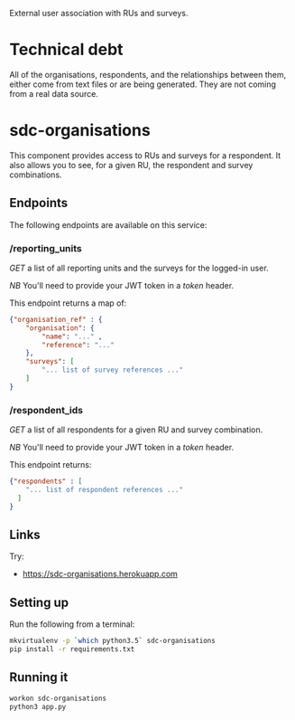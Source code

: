
External user association with RUs and surveys.

# Technical debt

All of the organisations, respondents, and the relationships between them, either come from text files or are being
generated. They are not coming from a real data source.

# sdc-organisations

This component provides access to RUs and surveys for a respondent. It also allows you to see, for a given RU, the respondent and survey combinations.

## Endpoints

The following endpoints are available on this service:

### /reporting_units

*GET* a list of all reporting units and the surveys for the logged-in user.

*NB* You'll need to provide your JWT token in a *token* header.

This endpoint returns a map of: 

```json
{"organisation_ref" : {
    "organisation": {
        "name": "..." , 
        "reference": "..." 
    }, 
    "surveys": [ 
        "... list of survey references ..."
    ]
}
```

### /respondent_ids

*GET* a list of all respondents for a given RU and survey combination.

*NB* You'll need to provide your JWT token in a *token* header.

This endpoint returns:

```json
{"respondents" : [ 
    "... list of respondent references ..."
  ]
}
```

## Links

Try:
 * https://sdc-organisations.herokuapp.com

## Setting up

Run the following from a terminal:

```bash
mkvirtualenv -p `which python3.5` sdc-organisations
pip install -r requirements.txt
```

## Running it

```bash
workon sdc-organisations
python3 app.py
```
